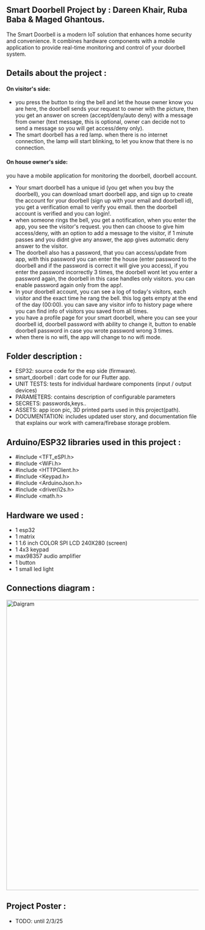 ## Smart Doorbell Project by : Dareen Khair, Ruba Baba & Maged Ghantous.
The Smart Doorbell is a modern IoT solution that enhances home security and convenience. It combines hardware components with a mobile application to provide real-time monitoring and control of your doorbell system.


## Details about the project :

#### On visitor's side:
* you press the button to ring the bell and let the house owner know you are here, the doorbell sends your request to owner with the picture, then you get an answer on screen (accept/deny/auto deny) with a message from owner (text message, this is optional, owner can decide not to send a message so you will get access/deny only).
* The smart doorbell has a red lamp. when there is no internet connection, the lamp will start blinking, to let you know that there is no connection.

#### On house owner's side:
you have a mobile application for monitoring the doorbell, doorbell account.
* Your smart doorbell has a unique id (you get when you buy the doorbell), you can download smart doorbell app, and sign up to create the account for your doorbell (sign up with your email and doorbell id), you get a verification email to verify you email. then the doorbell account is verified and you can login!.
* when someone rings the bell, you get a notification, when you enter the app, you see the visitor's request. you then can choose to give him access/deny, with an option to add a message to the visitor, if 1 minute passes and you didnt give any answer, the app gives automatic deny answer to the visitor.
* The doorbell also has a password, that you can access/update from app, with this password you can enter the house (enter password to the doorbell and if the password is correct it will give you access), if you enter the password incorrectly 3 times, the doorbell wont let you enter a password again, the doorbell in this case handles only visitors.  you can enable password again only from the app!.
* In your doorbell account, you can see a log of today's visitors, each visitor and the exact time he rang the bell. this log gets empty at the end of the day (00:00). you can save any visitor info to history page where you can find info of visitors you saved from all times.  
*  you have a profile page for your smart doorbell, where you can see your doorbell id, doorbell password with ability to change it, button to enable doorbell password in case you wrote password wrong 3 times.
*  when there is no wifi, the app will change to no wifi mode.

## Folder description :
* ESP32: source code for the esp side (firmware).
* smart_doorbell : dart code for our Flutter app.
* UNIT TESTS: tests for individual hardware components (input / output devices)
* PARAMETERS: contains description of configurable parameters
* SECRETS: passwords,keys..
* ASSETS: app icon pic, 3D printed parts used in this project(path).
* DOCUMENTATION: includes updated user story, and documentation file that explains our work with camera/firebase storage problem.
   
## Arduino/ESP32 libraries used in this project :
* #include <TFT_eSPI.h>
* #include <WiFi.h>
* #include <HTTPClient.h>
* #include <Keypad.h>
* #include <ArduinoJson.h>
* #include <driver/i2s.h>
* #include <math.h>

## Hardware we used :
* 1 esp32
* 1 matrix
* 1 1.6 inch COLOR SPI LCD 240X280 (screen)
* 1 4x3 keypad
* max98357 audio amplifier
* 1 button
* 1 small led light

## Connections diagram :
<img width="759" alt="Daigram" src="https://github.com/user-attachments/assets/afd9e20c-7f55-4f5d-a622-3384289da753" />

## Project Poster :
* TODO: until 2/3/25




